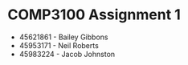 # COMP3100 Assignment 1

* 45621861 - Bailey Gibbons
* 45953171 - Neil Roberts
* 45983224 - Jacob Johnston
